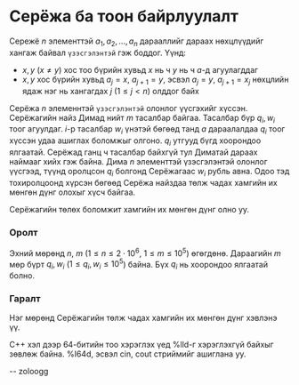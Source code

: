 Серёжа ба тоон байрлуулалт
==========================
Сережё $n$ элементтэй $a_1, a_2, ... , a_n$ дарааллийг дараах нөхцлүүдийг хангаж байвал `үзэсгэлэнтэй` гэж боддог. Үүнд:

 - $x, y$ ($x ≠ y$) хос тоо бүрийн хувьд $x$ нь ч $y$ нь ч $a$-д агуулагддаг
 - $x, y$ хос бүрийн хувьд $a_j = x$, $a_{j+1} = y$, эсвэл $a_j = y$, $a_{j+1} = x_j$ нөхцлийн ядаж нэг нь хангагдах $j$ ($1 ≤ j < n$) олддог байх

Серёжа $n$ элеменнтэй `үзэсгэлэнтэй` олонлог үүсгэхийг хүссэн. Серёжагийн найз Димад нийт $m$ тасалбар байгаа. Тасалбар бүр $q_i, w_i$ тоог агуулдаг. $i$-р тасалбар $w_i$ үнэтэй бөгөөд танд $a$ дараалалдаа $q_i$ тоог хүссэн удаа ашиглах боломжыг олгоно. $q_i$ утгууд бүгд хоорондоо ялгаатай. Серёжад ганц ч тасалбар байхгүй тул Диматай дараах наймааг хийх гэж байна. Дима $n$ элементтэй үзэсгэлэнтэй олонлог үүсгээд, түүнд оролцсон $q_i$ болгонд Серёжагаас $w_i$ рубль авна. Одоо тэд тохиролцоонд хүрсэн бөгөөд Серёжа найздаа төлж чадах хамгийн их мөнгөн дүнг олохыг хүсч байгаа.

Серёжагийн төлөх боломжит хамгийн их мөнгөн дүнг олно уу.

 
### Оролт
Эхний мөрөнд $n$, $m$ ($1 ≤ n ≤ 2·10^6$, $1 ≤ m ≤ 10^5$) өгөгдөнө. Дараагийн $m$ мөр бүрт $q_i, w_i$ ($1 ≤ q_i, w_i ≤ 10^5$) байна. Бүх $q_i$ нь хоорондоо ялгаатай болно.


### Гаралт
Нэг мөрөнд Серёжагийн төлж чадах хамгийн их мөнгөн дүнг хэвлэнэ үү.

C++ хэл дээр 64-битийн тоо хэрэглэх үед %lld-г хэрэглэхгүй байхыг зөвлөж байна. %I64d, эсвэл cin, cout стриймийг ашиглана уу.

-- zoloogg
